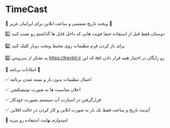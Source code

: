 # TimeCast
:diamond_shape_with_a_dot_inside: ویجت تاریخ شمسی و ساعت انلاین برای ایرانیان عزیز :diamond_shape_with_a_dot_inside:

:one: دوستان فقط قبل از استفاده حتما فونت هایی که داخل فایل ها گذاشتم رو نصب کنید

:two: برای باز کردن فرم تنظیمات روی محیط ویجت دوبار کلیک کنید

:three: یه تشکر از سرویس https://keybit.ir که این api رو رایگان در اختیار همه قرار دادن

:diamond_shape_with_a_dot_inside: امکانات برنامه :diamond_shape_with_a_dot_inside:

:white_check_mark: اعمال تنظیمات بدون باز و بسته شدن برنامه

:white_check_mark: اعلان مناسبت ها به صورت نوتیفیکشن

:white_check_mark: قرارگرفتن در استارت آپ سیستم بصورت خودکار

:white_check_mark: آپدیت تاریخ و ساعت فقط یک بار به صورت انلاین و کار کردن در حالت افلاین

:tada: امیدوارم نهایت استفاده رو ببرید
